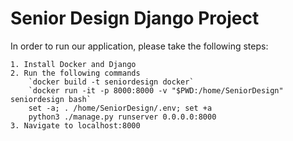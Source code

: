 # Senior Design Django Project
In order to run our application, please take the following steps:

	1. Install Docker and Django
	2. Run the following commands 
		`docker build -t seniordesign docker`
		`docker run -it -p 8000:8000 -v "$PWD:/home/SeniorDesign" seniordesign bash`
		set -a; . /home/SeniorDesign/.env; set +a
		python3 ./manage.py runserver 0.0.0.0:8000
	3. Navigate to localhost:8000
